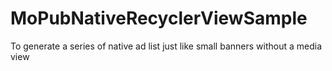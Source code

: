 # MoPubNativeRecyclerViewSample
To generate a series of native ad list just like small banners without a media view
